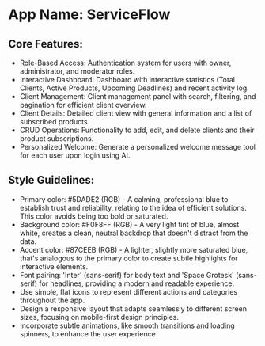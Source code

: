 # **App Name**: ServiceFlow

## Core Features:

- Role-Based Access: Authentication system for users with owner, administrator, and moderator roles.
- Interactive Dashboard: Dashboard with interactive statistics (Total Clients, Active Products, Upcoming Deadlines) and recent activity log.
- Client Management: Client management panel with search, filtering, and pagination for efficient client overview.
- Client Details: Detailed client view with general information and a list of subscribed products.
- CRUD Operations: Functionality to add, edit, and delete clients and their product subscriptions.
- Personalized Welcome: Generate a personalized welcome message tool for each user upon login using AI.

## Style Guidelines:

- Primary color: #5DADE2 (RGB) - A calming, professional blue to establish trust and reliability, relating to the idea of efficient solutions. This color avoids being too bold or saturated.
- Background color: #F0F8FF (RGB) - A very light tint of blue, almost white, creates a clean, neutral backdrop that doesn't distract from the data.
- Accent color: #87CEEB (RGB) - A lighter, slightly more saturated blue, that's analogous to the primary color to create subtle highlights for interactive elements.
- Font pairing: 'Inter' (sans-serif) for body text and 'Space Grotesk' (sans-serif) for headlines, providing a modern and readable experience.
- Use simple, flat icons to represent different actions and categories throughout the app.
- Design a responsive layout that adapts seamlessly to different screen sizes, focusing on mobile-first design principles.
- Incorporate subtle animations, like smooth transitions and loading spinners, to enhance the user experience.